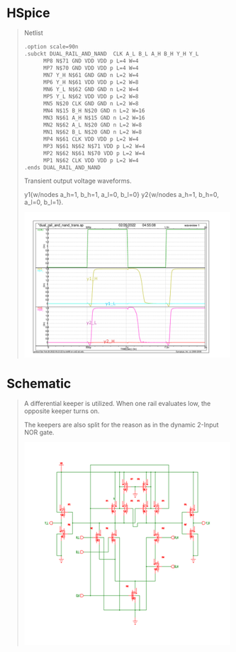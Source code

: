 # HSpice
>
> Netlist
> 
> ```
> .option scale=90n
> .subckt DUAL_RAIL_AND_NAND  CLK A_L B_L A_H B_H Y_H Y_L
>       MP8 N$71 GND VDD VDD p L=4 W=4
>       MP7 N$70 GND VDD VDD p L=4 W=4
>       MN7 Y_H N$61 GND GND n L=2 W=4
>       MP6 Y_H N$61 VDD VDD p L=2 W=8
>       MN6 Y_L N$62 GND GND n L=2 W=4
>       MP5 Y_L N$62 VDD VDD p L=2 W=8
>       MN5 N$20 CLK GND GND n L=2 W=8
>       MN4 N$15 B_H N$20 GND n L=2 W=16
>       MN3 N$61 A_H N$15 GND n L=2 W=16
>       MN2 N$62 A_L N$20 GND n L=2 W=8
>       MN1 N$62 B_L N$20 GND n L=2 W=8
>       MP4 N$61 CLK VDD VDD p L=2 W=4
>       MP3 N$61 N$62 N$71 VDD p L=2 W=4
>       MP2 N$62 N$61 N$70 VDD p L=2 W=4
>       MP1 N$62 CLK VDD VDD p L=2 W=4
> .ends DUAL_RAIL_AND_NAND
> ```
> 
> Transient output voltage waveforms. 
>
> y1{w/nodes a_h=1, b_h=1, a_l=0, b_l=0}
> y2{w/nodes a_h=1, b_h=0, a_l=0, b_l=1}.
> 
> <img src="https://github.com/marz-dax/dynamic-cmos-cla-adder/blob/b98f1184f7c8af464bbfbccba130b024da2a73d1/standard-cells/dual-rail-and-nand/hspice/dual_rail_and_nand_trans.png" width="800">
> 
# Schematic
>
> A differential keeper is utilized. When one rail evaluates low, the opposite keeper turns on.
>
> The keepers are also split for the reason as in the dynamic 2-Input NOR gate.
> 
> <img src="https://github.com/marz-dax/dynamic-cmos-cla-adder/blob/b98f1184f7c8af464bbfbccba130b024da2a73d1/standard-cells/dual-rail-and-nand/schematic/dual_rail_and_nand_sch.png" width="800">
>